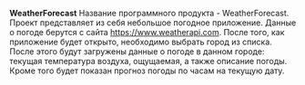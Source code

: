 **WeatherForecast**
Название программного продукта - WeatherForecast.
Проект представляет из себя небольшое погодное приложение. Данные о погоде берутся с сайта https://www.weatherapi.com.
После того, как приложение будет открыто, необходимо выбрать город из списка.
После этого будут загружены данные о погоде в данном городе: текущая температура воздуха, ощущаемая, а также описание погоды. Кроме того будет показан прогноз погоды по часам на текущую дату.
